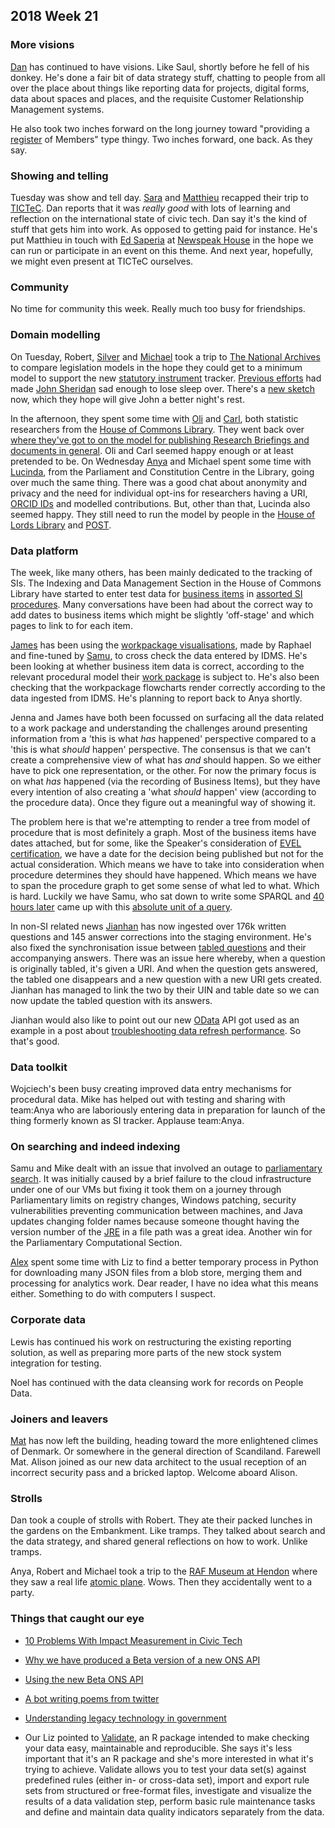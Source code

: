 ## 2018 Week 21

### More visions

[Dan](https://twitter.com/dasbarrett) has continued to have visions. Like Saul, shortly before he fell of his donkey. He's done a fair bit of data strategy stuff, chatting to people from all over the place about things like reporting data for projects, digital forms, data about spaces and places, and the requisite Customer Relationship Management systems.

He also took two inches forward on the long journey toward "providing a [register](https://gds.blog.gov.uk/2015/09/01/registers-authoritative-lists-you-can-trust/) of Members" type thingy. Two inches forward, one back. As they say.

### Showing and telling

Tuesday was show and tell day. [Sara](https://twitter.com/sarafreis) and [Matthieu](https://twitter.com/cognithive) recapped their trip to [TICTeC](http://tictec.mysociety.org/). Dan reports that it was *really good* with lots of learning and reflection on the international state of civic tech. Dan say it's the kind of stuff that gets him into work. As opposed to getting paid for instance. He's put Matthieu in touch with [Ed Saperia](https://twitter.com/edsaperia) at [Newspeak House](https://www.nwspk.com/) in the hope we can run or participate in an event on this theme. And next year, hopefully, we might even present at TICTeC ourselves.

### Community

No time for community this week. Really much too busy for friendships.

### Domain modelling

On Tuesday, Robert, [Silver](https://twitter.com/silveroliver) and [Michael](https://twitter.com/fantasticlife) took a trip to [The National Archives](http://www.nationalarchives.gov.uk/) to compare legislation models in the hope they could get to a minimum model to support the new [statutory instrument](https://en.wikipedia.org/wiki/Statutory_instrument_(UK)) tracker. [Previous efforts](https://github.com/ukparliament/ontologies/blob/master/legislation/legislation.png) had made [John Sheridan](https://twitter.com/johnlsheridan) sad enough to lose sleep over. There's a [new sketch](https://github.com/ukparliament/ontologies/blob/master/legislation/legislation-redux.png) now, which they hope will give John a better night's rest.

In the afternoon, they spent some time with [Oli](https://twitter.com/olihawkins) and [Carl](https://twitter.com/carlbaker), both statistic researchers from the [House of Commons Library](https://www.parliament.uk/commons-library). They went back over [where they've got to on the model for publishing Research Briefings and documents in general](https://github.com/ukparliament/ontologies/blob/master/document/document.png). Oli and Carl seemed happy enough or at least pretended to be. On Wednesday [Anya](https://twitter.com/bitten_) and Michael spent some time with [Lucinda](https://twitter.com/lucindamaer), from the Parliament and Constitution Centre in the Library, going over much the same thing. There was a good chat about anonymity and privacy and the need for individual opt-ins for researchers having a URI, [ORCID IDs](https://orcid.org/) and modelled contributions. But, other than that, Lucinda also seemed happy. They still need to run the model by people in the [House of Lords Library](https://www.parliament.uk/business/lords/work-of-the-house-of-lords/lords-library/) and [POST](https://www.parliament.uk/post). 

### Data platform

The week, like many others, has been mainly dedicated to the tracking of SIs. The Indexing and Data Management Section in the House of Commons Library have started to enter test data for [business items](https://ukparliament.github.io/ontologies/procedure/procedure-ontology.html#d4e193) in [assorted SI procedures](https://ukparliament.github.io/ontologies/procedure/procedure-ontology.html#examples). Many conversations have been had about the correct way to add dates to business items which might be slightly 'off-stage' and which pages to link to for each item.

[James](https://twitter.com/thevinternet) has been using the [workpackage visualisations](http://procedures.azurewebsites.net/packages_staging.html), made by Raphael and fine-tuned by [Samu](https://twitter.com/langsamu), to cross check the data entered by IDMS. He's been looking at whether business item data is correct, according to the relevant procedural model their [work package](https://ukparliament.github.io/ontologies/procedure/procedure-ontology.html#d4e284) is subject to. He's also been checking that the workpackage flowcharts render correctly according to the data ingested from IDMS. He's planning to report back to Anya shortly.

Jenna and James have both been focussed on surfacing all the data related to a work package and understanding the challenges around presenting information from a 'this is what *has* happened' perspective compared to a 'this is what *should* happen' perspective. The consensus is that we can't create a comprehensive view of what has *and* should happen. So we either have to pick one representation, or the other. For now the primary focus is on what *has* happened (via the recording of Business Items), but they have every intention of also creating a 'what *should* happen' view (according to the procedure data). Once they figure out a meaningful way of showing it.

The problem here is that we're attempting to render a tree from model of procedure that is most definitely a graph. Most of the business items have dates attached, but for some, like the Speaker's consideration of [EVEL certification](https://en.wikipedia.org/wiki/English_votes_for_English_laws), we have a date for the decision being published but not for the actual consideration. Which means we have to take into consideration when procedure determines they should have happened. Which means we have to span the procedure graph to get some sense of what led to what. Which is hard. Luckily we have Samu, who sat down to write some SPARQL and [40 hours later](https://twitter.com/langsamu/status/997583754720882694) came up with this [absolute unit of a query](https://gist.github.com/langsamu/37db908d8ba2633221aa161934193f24).

In non-SI related news [Jianhan](https://twitter.com/jianhanzhu) has now ingested over 176k written questions and 145 answer corrections into the staging environment. He's also fixed the synchronisation issue between [tabled questions](https://ukparliament.github.io/ontologies/question-and-answer/question-and-answer-ontology.html) and their accompanying answers. There was an issue here whereby, when a question is originally tabled, it's given a URI. And when the question gets answered, the tabled one disappears and a new question with a new URI gets created. Jianhan has managed to link the two by their UIN and table date so we can now update the tabled question with its answers.

Jianhan would also like to point out our new [OData](http://www.odata.org/) API got used as an example in a post about [troubleshooting data refresh performance](https://blog.crossjoin.co.uk/2018/05/03/troubleshooting-data-refresh-performance-issues-with-odata-data-sources-in-power-bi-and-excel-using-fiddler/). So that's good.

### Data toolkit

Wojciech's been busy creating improved data entry mechanisms for procedural data. Mike has helped out with testing and sharing with team:Anya who are laboriously entering data in preparation for launch of the thing formerly known as SI tracker. Applause team:Anya.

### On searching and indeed indexing

Samu and Mike dealt with an issue that involved an outage to [parliamentary search](http://search-material.parliament.uk/). It was initially caused by a brief failure to the cloud infrastructure under one of our VMs but fixing it took them on a journey through Parliamentary limits on registry changes, Windows patching, security vulnerabilities preventing communication between machines, and Java updates changing folder names because someone thought having the version number of the [JRE](https://en.wikipedia.org/wiki/Java_virtual_machine#Java_Runtime_Environment) in a file path was a great idea. Another win for the Parliamentary Computational Section.

[Alex](https://twitter.com/alexedwardh) spent some time with Liz to find a better temporary process in Python for downloading many JSON files from a blob store, merging them and processing for analytics work. Dear reader, I have no idea what this means either. Something to do with computers I suspect.

### Corporate data

Lewis has continued his work on restructuring the existing reporting solution, as well as preparing more parts of the new stock system integration for testing.

Noel has continued with the data cleansing work for records on People Data.

### Joiners and leavers

[Mat](https://twitter.com/matiasgermanico) has now left the building, heading toward the more enlightened climes of Denmark. Or somewhere in the general direction of Scandiland. Farewell Mat. Alison joined as our new data architect to the usual reception of an incorrect security pass and a bricked laptop. Welcome aboard Alison.

### Strolls

Dan took a couple of strolls with Robert. They ate their packed lunches in the gardens on the Embankment. Like tramps. They talked about search and the data strategy, and shared general reflections on how to work. Unlike tramps.

Anya, Robert and Michael took a trip to the [RAF Museum at Hendon](https://www.rafmuseum.org.uk/london/) where they saw a real life [atomic plane](https://twitter.com/fantasticlife/status/997843968414142469). Wows. Then they accidentally went to a party.

### Things that caught our eye

* [10 Problems With Impact Measurement in Civic Tech](https://civichall.org/civicist/10-problems-with-impact-measurement-in-civic-tech/)

* [Why we have produced a Beta version of a new ONS API](https://digitalblog.ons.gov.uk/2018/05/24/why-we-have-produced-a-beta-version-of-a-new-ons-api/)

* [Using the new Beta ONS API](https://digitalblog.ons.gov.uk/2018/05/24/using-the-new-beta-ons-api/)

* [A bot writing poems from twitter](http://www.longestpoemintheworld.com/)

* [Understanding legacy technology in government](https://gdstechnology.blog.gov.uk/2018/05/24/understanding-legacy-technology-in-government/)

* Our Liz pointed to [Validate](https://cran.r-project.org/web/packages/validate/vignettes/introduction.html), an R package intended to make checking your data easy, maintainable and reproducible. She says it's less important that it's an R package and she's more interested in what it's trying to achieve. Validate allows you to test your data set(s) against predefined rules (either in- or cross-data set), import and export rule sets from structured or free-format files, investigate and visualize the results of a data validation step, perform basic rule maintenance tasks and define and maintain data quality indicators separately from the data.